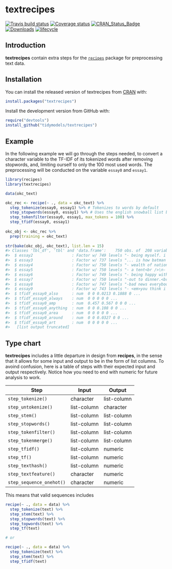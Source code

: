 
<!-- README.md is generated from README.Rmd. Please edit that file -->

# textrecipes

[![Travis build
status](https://travis-ci.org/tidymodels/textrecipes.svg?branch=master)](https://travis-ci.org/tidymodels/textrecipes)
[![Coverage
status](https://codecov.io/gh/tidymodels/textrecipes/branch/master/graph/badge.svg)](https://codecov.io/github/tidymodels/textrecipes?branch=master)
[![CRAN\_Status\_Badge](http://www.r-pkg.org/badges/version/textrecipes)](http://cran.r-project.org/web/packages/textrecipes)
[![Downloads](http://cranlogs.r-pkg.org/badges/textrecipes)](http://cran.rstudio.com/package=textrecipes)
[![lifecycle](https://img.shields.io/badge/lifecycle-experimental-orange.svg)](https://www.tidyverse.org/lifecycle/#experimental)

## Introduction

**textrecipes** contain extra steps for the
[`recipes`](https://CRAN.R-project.org/package=recipes) package for
preprocessing text data.

## Installation

You can install the released version of textrecipes from
[CRAN](https://CRAN.R-project.org) with:

``` r
install.packages("textrecipes")
```

Install the development version from GitHub with:

``` r
require("devtools")
install_github("tidymodels/textrecipes")
```

## Example

In the following example we will go through the steps needed, to convert
a character variable to the TF-IDF of its tokenized words after removing
stopwords, and, limiting ourself to only the 100 most used words. The
preprocessing will be conducted on the variable `essay0` and `essay1`.

``` r
library(recipes)
library(textrecipes)

data(okc_text)

okc_rec <- recipe(~ ., data = okc_text) %>%
  step_tokenize(essay0, essay1) %>% # Tokenizes to words by default
  step_stopwords(essay0, essay1) %>% # Uses the english snowball list by default
  step_tokenfilter(essay0, essay1, max_tokens = 100) %>%
  step_tfidf(essay0, essay1)
   
okc_obj <- okc_rec %>%
  prep(training = okc_text)
   
str(bake(okc_obj, okc_text), list.len = 15)
#> Classes 'tbl_df', 'tbl' and 'data.frame':    750 obs. of  208 variables:
#>  $ essay2                 : Factor w/ 749 levels "- being myself. i'm comfortable in my own skin.<br />\n- cooking, eating and washing dishes<br />\n- sleeping &"| __truncated__,..: 743 574 595 385 109 367 719 721 225 449 ...
#>  $ essay3                 : Factor w/ 737 levels "... is how batman i am.<br />\n<br />\ni'm a huge geek.<br />\n<br />\nrecently i've heard \"you're like a stra"| __truncated__,..: 655 192 523 403 675 698 51 46 417 309 ...
#>  $ essay4                 : Factor w/ 750 levels "- wealth of nations, the social contract, the prince.<br />\n<br />\n- coming to america, willy wonka and the c"| __truncated__,..: 611 634 695 638 104 113 378 86 293 323 ...
#>  $ essay5                 : Factor w/ 750 levels "- a tent<br />\n- a good pillow<br />\n- a funny hat in cold weather<br />\n- genuinely good and trustworthy fr"| __truncated__,..: 344 237 536 271 7 383 128 52 688 750 ...
#>  $ essay6                 : Factor w/ 749 levels "- being happy with simple things.<br />\n- whether lightness is unbearable.<br />\n- how to get to know someone"| __truncated__,..: 466 105 332 215 568 35 506 480 317 326 ...
#>  $ essay7                 : Factor w/ 750 levels "-out to dinner.<br />\n-at the movies.<br />\n-having drinks at a spot where i like the atmosphere.<br />\n-coo"| __truncated__,..: 658 419 50 292 552 248 530 116 144 461 ...
#>  $ essay8                 : Factor w/ 747 levels "-bad news everybody i received a message from the people of 2135,\nthey said the aliens attacked and devastated"| __truncated__,..: 254 704 622 548 709 497 347 298 76 42 ...
#>  $ essay9                 : Factor w/ 743 levels "- <em>you think i'm the bee's knees</em> (although obviously that\nwon't slim down the pool at all)<br />\n- <e"| __truncated__,..: 698 643 540 638 530 137 378 320 17 283 ...
#>  $ tfidf_essay0_also      : num  0 0 0.0213 0.1888 0 ...
#>  $ tfidf_essay0_always    : num  0 0 0 0 0 ...
#>  $ tfidf_essay0_amp       : num  0.457 0.567 0 0 0 ...
#>  $ tfidf_essay0_anything  : num  0 0 0.108 0 0 ...
#>  $ tfidf_essay0_area      : num  0 0 0 0 0 ...
#>  $ tfidf_essay0_around    : num  0 0 0.0327 0 0 ...
#>  $ tfidf_essay0_art       : num  0 0 0 0 0 ...
#>   [list output truncated]
```

## Type chart

**textrecipes** includes a little departure in design from **recipes**,
in the sense that it allows for some input and output to be in the form
of list columns. To avoind confusion, here is a table of steps with
their expected input and output respectively. Notice how you need to end
with numeric for future analysis to work.

| Step                     | Input       | Output      |
| ------------------------ | ----------- | ----------- |
| `step_tokenize()`        | character   | list-column |
| `step_untokenize()`      | list-column | character   |
| `step_stem()`            | list-column | list-column |
| `step_stopwords()`       | list-column | list-column |
| `step_tokenfilter()`     | list-column | list-column |
| `step_tokenmerge()`      | list-column | list-column |
| `step_tfidf()`           | list-column | numeric     |
| `step_tf()`              | list-column | numeric     |
| `step_texthash()`        | list-column | numeric     |
| `step_textfeature()`     | character   | numeric     |
| `step_sequence_onehot()` | character   | numeric     |

This means that valid sequences includes

``` r
recipe(~ ., data = data) %>%
  step_tokenize(text) %>%
  step_stem(text) %>%
  step_stopwords(text) %>%
  step_topwords(text) %>%
  step_tf(text)

# or

recipe(~ ., data = data) %>%
  step_tokenize(text) %>%
  step_stem(text) %>%
  step_tfidf(text)
```
